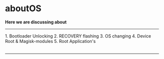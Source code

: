 # aboutOS

**Here we are discussing about**

<hr/>
<table>
  <tr>
  1. Bootloader Unlocking
  2. RECOVERY flashing
  3. OS changing
  4. Device Root & Magisk-modules 
  5. Root Application's
  </tr>
</table>
<hr/>
